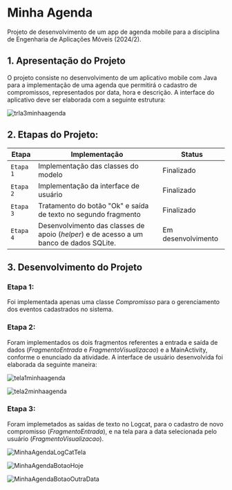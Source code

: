# Minha Agenda
Projeto de desenvolvimento de um app de agenda mobile para a disciplina de Engenharia de Aplicações Móveis (2024/2).


## 1. Apresentação do Projeto
O projeto consiste no desenvolvimento de um aplicativo mobile com Java para a implementação de uma agenda que permitirá o cadastro de compromissos, representados por data, hora e descrição. A interface do aplicativo deve ser elaborada com a seguinte estrutura:

![trla3minhaagenda](https://github.com/user-attachments/assets/99cf20af-61bc-4ebe-b659-2fd4ef070135)


## 2. Etapas do Projeto:
|        Etapa         |Implementação                        |Status                         |
|----------------|-------------------------------|------------------------|
|`Etapa 1`|Implementação das classes do modelo| Finalizado
|`Etapa 2`|Implementação da interface de usuário| Finalizado
|`Etapa 3`|Tratamento do botão "Ok" e saída de texto no segundo fragmento| Finalizado
|`Etapa 4`|Desenvolvimento das classes de apoio (_helper_) e de acesso a um banco de dados SQLite.| Em desenvolvimento

        
## 3. Desenvolvimento do Projeto

### Etapa 1:
Foi implementada apenas uma classe _Compromisso_ para o gerenciamento dos eventos cadastrados no sistema.

### Etapa 2: 
Foram implementados os dois fragmentos referentes a entrada e saída de dados (_FragmentoEntrada_ e _FragmentoVisualizacao_) e a MainActivity, conforme o enunciado da atividade. A interface de usuário desenvolvida foi elaborada da seguinte maneira:

![tela1minhaagenda](https://github.com/user-attachments/assets/14884e7e-927f-4248-95f8-4b4be42cb520)

![tela2minhaagenda](https://github.com/user-attachments/assets/67cd504c-70b1-45ca-9d89-02d3c6efa959)

### Etapa 3:
Foram implemetados as saídas de texto no Logcat, para o cadastro de novo compromisso (_FragmentoEntrada_), e na tela para a data selecionada pelo usuário (_FragmentoVisualizacao_).

![MinhaAgendaLogCatTela](https://github.com/user-attachments/assets/c75c7dcc-ddda-4e80-a223-ded4744e3daa)

![MinhaAgendaBotaoHoje](https://github.com/user-attachments/assets/923f4365-f667-476b-8cc7-7e6af363cdd7)

![MinhaAgendaBotaoOutraData](https://github.com/user-attachments/assets/33bc9333-db19-4620-90c6-ababf76ae415)
